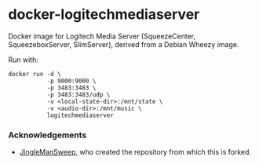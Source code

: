 # docker-logitechmediaserver

Docker image for Logitech Media Server (SqueezeCenter, SqueezeboxServer, SlimServer),
derived from a Debian Wheezy image.

Run with:

```
docker run -d \
           -p 9000:9000 \
           -p 3483:3483 \
           -p 3483:3483/udp \
           -v <local-state-dir>:/mnt/state \
           -v <audio-dir>:/mnt/music \
           logitechmediaserver
```

### Acknowledgements
* <a href="https://github.com/jinglemansweep">JingleManSweep</a>, who created the repository from which this is forked.
